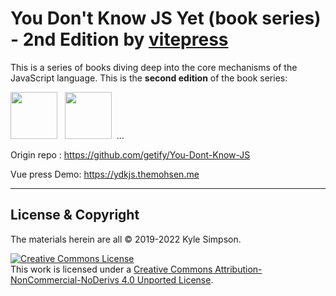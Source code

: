# You Don't Know JS Yet (book series) - 2nd Edition by [vitepress](https://vitepress.vuejs.org/)

This is a series of books diving deep into the core mechanisms of the JavaScript language. This is the **second edition** of the book series:

<a href="https://leanpub.com/ydkjsy-get-started"><img src="https://github.com/getify/You-Dont-Know-JS/blob/2nd-ed/get-started/images/cover.png" width="75"></a>&nbsp;&nbsp;
<a href="https://leanpub.com/ydkjsy-scope-closures"><img src="https://github.com/getify/You-Dont-Know-JS/blob/2nd-ed/scope-closures/images/cover.png" width="75"></a>&nbsp;&nbsp;...


Origin repo : https://github.com/getify/You-Dont-Know-JS

Vue press Demo: https://ydkjs.themohsen.me

----

## License & Copyright

The materials herein are all &copy; 2019-2022 Kyle Simpson.

<a rel="license" href="http://creativecommons.org/licenses/by-nc-nd/4.0/"><img alt="Creative Commons License" style="border-width:0" src="https://i.creativecommons.org/l/by-nc-nd/4.0/88x31.png" /></a><br />This work is licensed under a <a rel="license" href="http://creativecommons.org/licenses/by-nc-nd/4.0/">Creative Commons Attribution-NonCommercial-NoDerivs 4.0 Unported License</a>.
